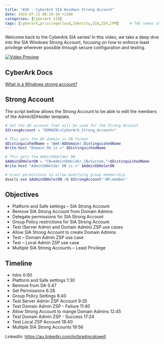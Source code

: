 ```yaml
---
title: "#26 - CyberArk SIA Windows Strong Account"
date: 2025-07-22 08:10:10 +1100
categories: [CyberArk SIA]
tags: [cyberark,privilegecloud,Identity,SIA,ZSP,CPM]     # TAG names should always be lowercase
---
```

Welcome back to the CyberArk SIA series! In this video, we take a deep dive into the SIA Windows Strong Account, focusing on how to enforce least privilege wherever possible through secure configuration and testing.

[![Video Preview](https://i.ytimg.com/vi/EsSILQWNVQI/maxresdefault.jpg)](https://www.youtube.com/watch?v=EsSILQWNVQI)

## CyberArk Docs
[What is a Windows strong account?](https://docs.cyberark.com/ispss-access/latest/en/content/introduction/dpa_strong-account.htm)

## Strong Account
The script bellow allows the Strong Account to be able to edit the members of the AdminSDHolder template.

```powershell
# Set the AD account that will be used for the Strong Account
$StrongAccount = "DOMAIN\<CyberArk_Strong_Account>"

# This gets the AD domain in DN format
$DistinguishedName = (Get-ADDomain).DistinguishedName
Write-host "Domain OU is =" $DistinguishedName

# This gets the AdminSDHolder DN
$AdminSDHolerDN = "CN=AdminSDHolder,CN=System,"+$DistinguishedName
Write-host "AdminSDHolder DN is =" $AdminSDHolerDN

# Grant permissions to allow modifying group membership
dsacls.exe $AdminSDHolerDN /G $StrongAccount":WP;member"
```

## Objectives

- Platform and Safe settings – SIA Strong Account
- Remove SIA Strong Account from Domain Admins
- Delegate permissions for SIA Strong Account
- Group Policy restrictions for SIA Strong Account
- Test (Server Admin and Domain Admin) ZSP use cases
- Allow SIA Strong Account to create Domain Admins
- Test – Domain Admin ZSP use case
- Test – Local Admin ZSP use case
- Multiple SIA Strong Accounts – Least Privilege

## Timeline

- Intro 0:00
- Platform and Safe settings 1:30
- Remove from DA 5:47
- Set Permissions 6:28
- Group Policy Settings 8:40
- Test Server Admin ZSP Account 9:35
- Test Domain Admin ZSP - Failure 11:40
- Allow Strong Account to mange Domain Admins 12:45
- Test Domain Admin ZSP - Success 17:24
- Test Local ZSP Account 18:40
- Multiple SIA Strong Accounts 19:56

LinkedIn: https://au.linkedin.com/in/bradmcdowell